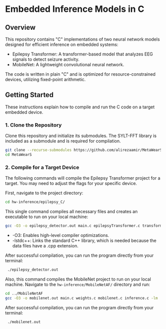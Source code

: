 # Embedded Inference Models in C

## Overview

This repository contains "C" implementations of two neural network models designed for efficient inference on embedded systems:
- Epilepsy Transformer: A transformer-based model that analyzes EEG signals to detect seizure activity.
- MobileNet: A lightweight convolutional neural network.

The code is written in plain "C" and is optimized for resource-constrained devices, utilizing fixed-point arithmetic.

## Getting Started

These instructions explain how to compile and run the C code on a target embedded device.


### 1. Clone the Repository
Clone this repository and initialize its submodules. The SYLT-FFT library is included as a submodule and is required for compilation.

```bash
git clone --recurse-submodules https://github.com/alirezaamir/MetaWearS.git 
cd MetaWearS 
```

### 2. Compile for a Target Device
The following commands will compile the Epilepsy Transformer project for a target. You may need to adjust the flags for your specific device.

First, navigate to the project directory:
```bash 
cd hw-inference/epilepsy_C/
```

This single command compiles all necessary files and creates an executable to run on your local machine:

```bash
gcc -O3 -o epilepsy_detector.out main.c epilepsyTransformer.c transformer_C/*.c data_cpp/*.cpp -I. -ISYLT-FFT -Itransformer_C -lm -lstdc++
```
- -O3: Enables high-level compiler optimizations.
- -lstdc++: Links the standard C++ library, which is needed because the data files have a .cpp extension.

After successful compilation, you can run the program directly from your terminal:
```bash
 ./epilepsy_detector.out
```


Also, this command compiles the MobileNet project to run on your local machine. Navigate to the `hw-inference/MobileNetAF/` directory and run:

```bash 
cd ../MobileNetAF
gcc -O3 -o mobilenet.out main.c weights.c mobilenet.c inference.c -lm
```
After successful compilation, you can run the program directly from your terminal:
```bash
 ./mobilenet.out
 ```


